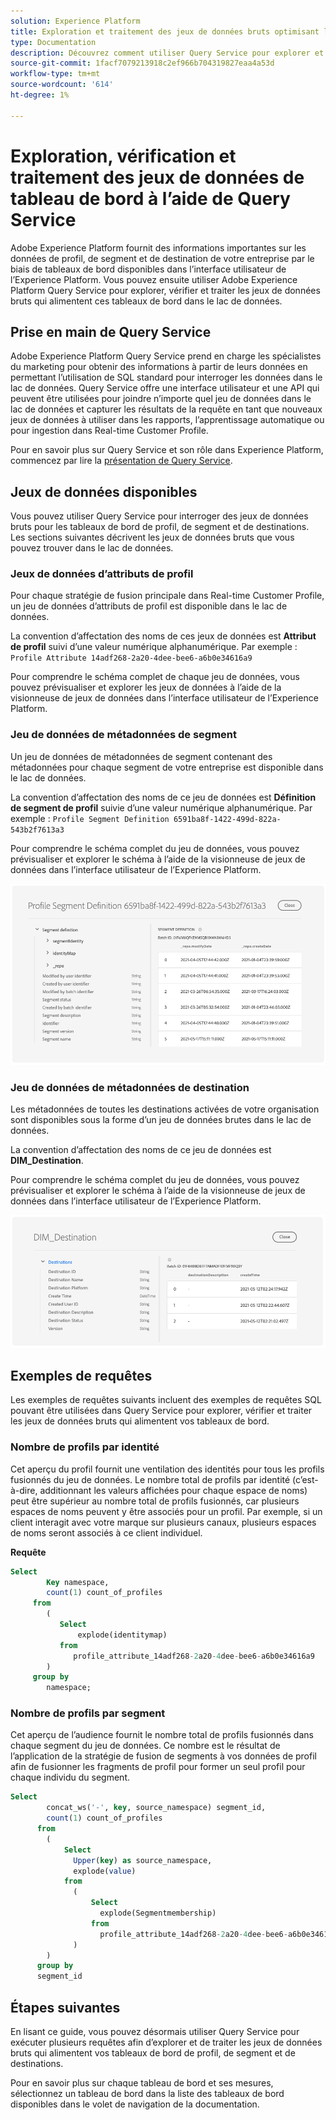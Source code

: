 ```yaml
---
solution: Experience Platform
title: Exploration et traitement des jeux de données bruts optimisant les tableaux de bord des Experience Platform
type: Documentation
description: Découvrez comment utiliser Query Service pour explorer et traiter des jeux de données bruts alimentant les tableaux de bord de profil, de segment et de destination dans Experience Platform.
source-git-commit: 1facf7079213918c2ef966b704319827eaa4a53d
workflow-type: tm+mt
source-wordcount: '614'
ht-degree: 1%

---
```



# Exploration, vérification et traitement des jeux de données de tableau de bord à l’aide de Query Service

Adobe Experience Platform fournit des informations importantes sur les données de profil, de segment et de destination de votre entreprise par le biais de tableaux de bord disponibles dans l’interface utilisateur de l’Experience Platform. Vous pouvez ensuite utiliser Adobe Experience Platform Query Service pour explorer, vérifier et traiter les jeux de données bruts qui alimentent ces tableaux de bord dans le lac de données.

## Prise en main de Query Service

Adobe Experience Platform Query Service prend en charge les spécialistes du marketing pour obtenir des informations à partir de leurs données en permettant l’utilisation de SQL standard pour interroger les données dans le lac de données. Query Service offre une interface utilisateur et une API qui peuvent être utilisées pour joindre n’importe quel jeu de données dans le lac de données et capturer les résultats de la requête en tant que nouveaux jeux de données à utiliser dans les rapports, l’apprentissage automatique ou pour ingestion dans Real-time Customer Profile.

Pour en savoir plus sur Query Service et son rôle dans Experience Platform, commencez par lire la [présentation de Query Service](../query-service/home.md).

## Jeux de données disponibles

Vous pouvez utiliser Query Service pour interroger des jeux de données bruts pour les tableaux de bord de profil, de segment et de destinations. Les sections suivantes décrivent les jeux de données bruts que vous pouvez trouver dans le lac de données.

### Jeux de données d’attributs de profil

Pour chaque stratégie de fusion principale dans Real-time Customer Profile, un jeu de données d’attributs de profil est disponible dans le lac de données.

La convention d’affectation des noms de ces jeux de données est **Attribut de profil** suivi d’une valeur numérique alphanumérique. Par exemple : `Profile Attribute 14adf268-2a20-4dee-bee6-a6b0e34616a9`

Pour comprendre le schéma complet de chaque jeu de données, vous pouvez prévisualiser et explorer les jeux de données à l’aide de la visionneuse de jeux de données dans l’interface utilisateur de l’Experience Platform.

### Jeu de données de métadonnées de segment

Un jeu de données de métadonnées de segment contenant des métadonnées pour chaque segment de votre entreprise est disponible dans le lac de données.

La convention d’affectation des noms de ce jeu de données est **Définition de segment de profil** suivie d’une valeur numérique alphanumérique. Par exemple : `Profile Segment Definition 6591ba8f-1422-499d-822a-543b2f7613a3`

Pour comprendre le schéma complet du jeu de données, vous pouvez prévisualiser et explorer le schéma à l’aide de la visionneuse de jeux de données dans l’interface utilisateur de l’Experience Platform.

![](images/query/segment-metadata.png)

### Jeu de données de métadonnées de destination

Les métadonnées de toutes les destinations activées de votre organisation sont disponibles sous la forme d’un jeu de données brutes dans le lac de données.

La convention d’affectation des noms de ce jeu de données est **DIM_Destination**.

Pour comprendre le schéma complet du jeu de données, vous pouvez prévisualiser et explorer le schéma à l’aide de la visionneuse de jeux de données dans l’interface utilisateur de l’Experience Platform.

![](images/query/destinations-metadata.png)

## Exemples de requêtes

Les exemples de requêtes suivants incluent des exemples de requêtes SQL pouvant être utilisées dans Query Service pour explorer, vérifier et traiter les jeux de données bruts qui alimentent vos tableaux de bord.

### Nombre de profils par identité

Cet aperçu du profil fournit une ventilation des identités pour tous les profils fusionnés du jeu de données. Le nombre total de profils par identité (c’est-à-dire, additionnant les valeurs affichées pour chaque espace de noms) peut être supérieur au nombre total de profils fusionnés, car plusieurs espaces de noms peuvent y être associés pour un profil. Par exemple, si un client interagit avec votre marque sur plusieurs canaux, plusieurs espaces de noms seront associés à ce client individuel.

**Requête**

```sql
Select
        Key namespace,
        count(1) count_of_profiles
     from
        (
           Select
               explode(identitymap)
           from
              profile_attribute_14adf268-2a20-4dee-bee6-a6b0e34616a9
        )
     group by
        namespace;
```

### Nombre de profils par segment

Cet aperçu de l’audience fournit le nombre total de profils fusionnés dans chaque segment du jeu de données. Ce nombre est le résultat de l’application de la stratégie de fusion de segments à vos données de profil afin de fusionner les fragments de profil pour former un seul profil pour chaque individu du segment.

```sql
Select          
        concat_ws('-', key, source_namespace) segment_id,
        count(1) count_of_profiles
      from
        (
            Select
              Upper(key) as source_namespace,
              explode(value)
            from
              (
                  Select
                    explode(Segmentmembership)
                  from
                    profile_attribute_14adf268-2a20-4dee-bee6-a6b0e34616a9
              )
        )
      group by
      segment_id
```

## Étapes suivantes

En lisant ce guide, vous pouvez désormais utiliser Query Service pour exécuter plusieurs requêtes afin d’explorer et de traiter les jeux de données bruts qui alimentent vos tableaux de bord de profil, de segment et de destinations.

Pour en savoir plus sur chaque tableau de bord et ses mesures, sélectionnez un tableau de bord dans la liste des tableaux de bord disponibles dans le volet de navigation de la documentation.
